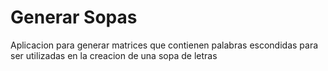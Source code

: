 Generar Sopas
==========

Aplicacion para generar matrices que contienen palabras escondidas para ser utilizadas en la creacion de una sopa de letras
